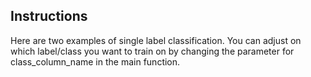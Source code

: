 ## Instructions

Here are two examples of single label classification. You can adjust on which label/class you want to train on by changing the parameter for class_column_name in the main function.
